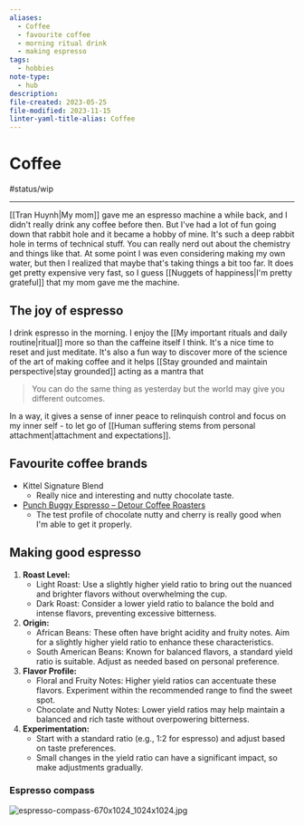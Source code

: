 ```yaml
---
aliases:
  - Coffee
  - favourite coffee
  - morning ritual drink
  - making espresso
tags:
  - hobbies
note-type:
  - hub
description: 
file-created: 2023-05-25
file-modified: 2023-11-15
linter-yaml-title-alias: Coffee
---
```


# Coffee

#status/wip

---

[[Tran Huynh|My mom]] gave me an espresso machine a while back, and I didn't really drink any coffee before then. But I've had a lot of fun going down that rabbit hole and it became a hobby of mine. It's such a deep rabbit hole in terms of technical stuff. You can really nerd out about the chemistry and things like that. At some point I was even considering making my own water, but then I realized that maybe that's taking things a bit too far. It does get pretty expensive very fast, so I guess [[Nuggets of happiness|I'm pretty grateful]] that my mom gave me the machine.

## The joy of espresso

I drink espresso in the morning. I enjoy the [[My important rituals and daily routine|ritual]] more so than the caffeine itself I think. It's a nice time to reset and just meditate. It's also a fun way to discover more of the science of the art of making coffee and it helps [[Stay grounded and maintain perspective|stay grounded]] acting as a mantra that

> You can do the same thing as yesterday but the world may give you different outcomes.

In a way, it gives a sense of inner peace to relinquish control and focus on my inner self - to let go of [[Human suffering stems from personal attachment|attachment and expectations]].

## Favourite coffee brands

- Kittel Signature Blend
	- Really nice and interesting and nutty chocolate taste.
- [Punch Buggy Espresso – Detour Coffee Roasters](https://detourcoffee.com/collections/direct-trade-coffee/products/punch-buggy-espresso-1)
	- The test profile of chocolate nutty and cherry is really good when I'm able to get it properly.


## Making good espresso

1. **Roast Level:**
	- Light Roast: Use a slightly higher yield ratio to bring out the nuanced and brighter flavors without overwhelming the cup.
	- Dark Roast: Consider a lower yield ratio to balance the bold and intense flavors, preventing excessive bitterness.
2. **Origin:**
	- African Beans: These often have bright acidity and fruity notes. Aim for a slightly higher yield ratio to enhance these characteristics.
	- South American Beans: Known for balanced flavors, a standard yield ratio is suitable. Adjust as needed based on personal preference.
3. **Flavor Profile:**
	- Floral and Fruity Notes: Higher yield ratios can accentuate these flavors. Experiment within the recommended range to find the sweet spot.
	- Chocolate and Nutty Notes: Lower yield ratios may help maintain a balanced and rich taste without overpowering bitterness.
4. **Experimentation:**
	- Start with a standard ratio (e.g., 1:2 for espresso) and adjust based on taste preferences.
	- Small changes in the yield ratio can have a significant impact, so make adjustments gradually.

### Espresso compass

![espresso-compass-670x1024\_1024x1024.jpg](https://cdn.shopify.com/s/files/1/1200/1578/files/espresso-compass-670x1024_1024x1024.jpg?v=1485866415)

